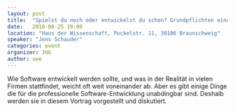 ```yaml
---
layout: post
title:  "Spielst du noch oder entwickelst du schon? Grundpflichten eines professionellen Software-Entwicklers"
date:   2010-08-25 19:00
location: "Haus der Wissenschaft, Pockelstr. 11, 38106 Braunschweig"
speaker: "Jens Schauder"
categories: event
organizer: JUG
author: uwe
---
```

Wie Software entwickelt werden sollte, und was in der Realität in vielen Firmen stattfindet, weicht oft weit voneinander ab.
Aber es gibt einige Dinge die für die professionelle Software-Entwicklung unabdingbar sind.
Deshalb werden sie in diesem Vortrag vorgestellt und diskutiert.